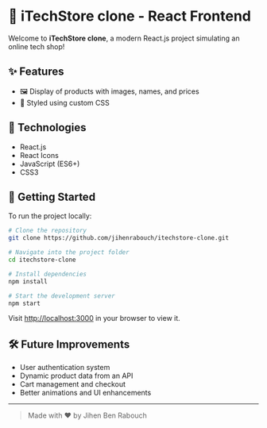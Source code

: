 # 🛒 iTechStore clone - React Frontend

Welcome to **iTechStore clone**, a modern React.js project simulating an online tech shop!

## ✨ Features

- 🖼️ Display of products with images, names, and prices
- 🎨 Styled using custom CSS

## 🚀 Technologies

- React.js
- React Icons
- JavaScript (ES6+)
- CSS3

## 📂 Getting Started

To run the project locally:

```bash
# Clone the repository
git clone https://github.com/jihenrabouch/itechstore-clone.git

# Navigate into the project folder
cd itechstore-clone

# Install dependencies
npm install

# Start the development server
npm start
```

Visit [http://localhost:3000](http://localhost:3000) in your browser to view it.

## 🛠️ Future Improvements

- User authentication system
- Dynamic product data from an API
- Cart management and checkout
- Better animations and UI enhancements

---

> Made with ❤️ by Jihen Ben Rabouch
